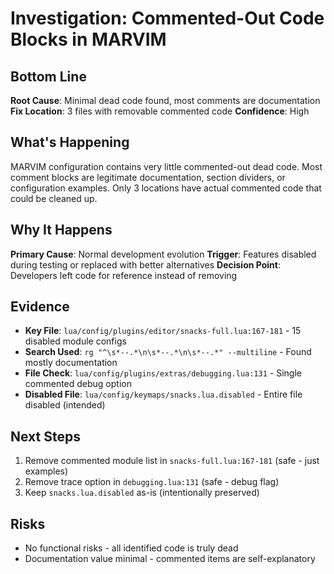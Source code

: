 # Investigation: Commented-Out Code Blocks in MARVIM

## Bottom Line

**Root Cause**: Minimal dead code found, most comments are documentation
**Fix Location**: 3 files with removable commented code
**Confidence**: High

## What's Happening

MARVIM configuration contains very little commented-out dead code. Most comment blocks are legitimate documentation, section dividers, or configuration examples. Only 3 locations have actual commented code that could be cleaned up.

## Why It Happens

**Primary Cause**: Normal development evolution
**Trigger**: Features disabled during testing or replaced with better alternatives
**Decision Point**: Developers left code for reference instead of removing

## Evidence

- **Key File**: `lua/config/plugins/editor/snacks-full.lua:167-181` - 15 disabled module configs
- **Search Used**: `rg "^\s*--.*\n\s*--.*\n\s*--.*" --multiline` - Found mostly documentation
- **File Check**: `lua/config/plugins/extras/debugging.lua:131` - Single commented debug option
- **Disabled File**: `lua/config/keymaps/snacks.lua.disabled` - Entire file disabled (intended)

## Next Steps

1. Remove commented module list in `snacks-full.lua:167-181` (safe - just examples)
2. Remove trace option in `debugging.lua:131` (safe - debug flag)
3. Keep `snacks.lua.disabled` as-is (intentionally preserved)

## Risks

- No functional risks - all identified code is truly dead
- Documentation value minimal - commented items are self-explanatory
